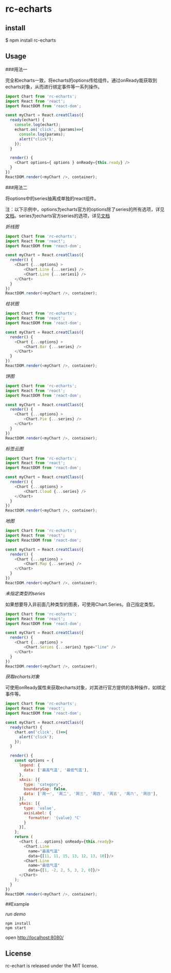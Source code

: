 # rc-echarts

## install

$ npm install rc-echarts

## Usage

###用法一

完全和echarts一致，将echarts的options传给组件。通过onReady能获取到echarts对象，从而进行绑定事件等一系列操作。

```js
import Chart from 'rc-echarts';
import React from 'react';
import ReactDOM from 'react-dom';

const myChart = React.creatClass({
  ready(echart) {
    console.log(echart);
    echart.on('click', (params)=>{
      console.log(params);
      alert("click");
    });
  }

  render() {
    <Chart options={ options } onReady={this.ready} />
  }
})
ReactDOM.render(<myChart />, container);

```

###用法二

将options中的series抽离成单独的react组件。

注：以下示例中，options为echarts官方的options除了series的所有选项，详见[文档](http://echarts.baidu.com/option.html)。series为echarts官方series的选项，详见[文档](http://echarts.baidu.com/option.html#series)

*折线图*
```js
import Chart from 'rc-echarts';
import React from 'react';
import ReactDOM from 'react-dom';

const myChart = React.creatClass({
  render() {
    <Chart {...options} >
        <Chart.Line {...series} />
        <Chart.Line {...series1} />
    </Chart>
  }
})
ReactDOM.render(<myChart />, container);

```

*柱状图*
```js
import Chart from 'rc-echarts';
import React from 'react';
import ReactDOM from 'react-dom';

const myChart = React.creatClass({
  render() {
    <Chart {...options} >
        <Chart.Bar {...series} />
    </Chart>
  }
})
ReactDOM.render(<myChart />, container);
```

*饼图*
```js
import Chart from 'rc-echarts';
import React from 'react';
import ReactDOM from 'react-dom';

const myChart = React.creatClass({
  render() {
    <Chart {...options} >
        <Chart.Pie {...series} />
    </Chart>
  }
})
ReactDOM.render(<myChart />, container);
```

*标签云图*
```js
import Chart from 'rc-echarts';
import React from 'react';
import ReactDOM from 'react-dom';

const myChart = React.creatClass({
  render() {
    <Chart {...options} >
        <Chart.Cloud {...series} />
    </Chart>
  }
})
ReactDOM.render(<myChart />, container);
```

*地图*
```js
import Chart from 'rc-echarts';
import React from 'react';
import ReactDOM from 'react-dom';

const myChart = React.creatClass({
  render() {
    <Chart {...options} >
        <Chart.Map {...series} />
    </Chart>
  }
})
ReactDOM.render(<myChart />, container);
```
*未指定类型的series*

如果想要导入非前面几种类型的图表，可使用Chart.Series。自己指定类型。

```js
import Chart from 'rc-echarts';
import React from 'react';
import ReactDOM from 'react-dom';

const myChart = React.creatClass({
  render() {
    <Chart {...options} >
        <Chart.Series {...series} type="line" />
    </Chart>
  }
})
ReactDOM.render(<myChart />, container);
```

*获取echarts对象*

可使用onReady属性来获取echarts对象，对其进行官方提供的各种操作，如绑定事件等。

```js
import Chart from 'rc-echarts';
import React from 'react';
import ReactDOM from 'react-dom';

const myChart = React.creatClass({
  ready(chart) {
    chart.on('click', ()=>{
      alert('click');
    });
  }

  render() {
    const options = {
      legend: {
        data: ['最高气温', '最低气温'],
      },
      xAxis: [{
        type: 'category',
        boundaryGap: false,
        data: ['周一', '周二', '周三', '周四', '周五', '周六', '周日'],
      }],
      yAxis: [{
        type: 'value',
        axisLabel: {
          formatter: '{value} °C'
        }
      }],
    };
    return (
      <Chart {...options} onReady={this.ready}>
        <Chart.Line
          name="最高气温"
          data={[11, 11, 15, 13, 12, 13, 10]}/>
        <Chart.Line
          name="最低气温"
          data={[1, -2, 2, 5, 3, 2, 0]}/>
      </Chart>
    );
  }
})
ReactDOM.render(<myChart />, container);
```

##Example

*run demo*

```
npm install
npm start
```
open [http://localhost:8080/](http://localhost:8080/)

## License

rc-echart is released under the MIT license.
